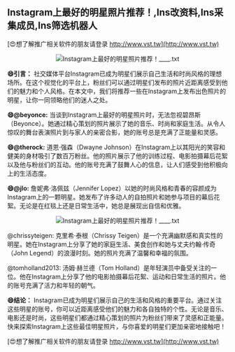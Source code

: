 ## **Instagram上最好的明星照片推荐！,Ins改资料,Ins采集成员,Ins筛选机器人**

[😍想了解推广相关软件的朋友请登录 http://www.vst.tw](http://www.vst.tw)

 <center><img src="https://vst.tw/MP4/tuiguang/png/5.png" alt="Instagram上最好的明星照片推荐！____.txt"></center>

**😄引言：**
社交媒体平台Instagram已成为明星们展示自己生活和时尚风格的理想场所。在这个视觉化的平台上，粉丝们可以通过明星们发布的照片近距离感受到他们的魅力和个人风格。在本文中，我们将推荐一些在Instagram上发布出色照片的明星，让你一同领略他们的迷人之处。

**😄@beyonce:**
当谈到Instagram上最好的明星照片时，无法忽视碧昂斯（Beyonce）。她通过精心策划的照片展示了她的音乐、时尚和家庭生活。从令人惊叹的舞台表演照片到与家人的亲密合影，她的账号总是充满了正能量和灵感。

**😄@therock:**
道恩·强森（Dwayne Johnson）在Instagram上以其阳光的笑容和健美的身材吸引了数百万粉丝。他的照片展示了他的训练过程、电影拍摄幕后花絮以及他与粉丝们的互动。他的账号充满了鼓舞人心的信息，让人们感受到他积极向上的生活态度。

**😄@jlo:**
詹妮弗·洛佩兹（Jennifer Lopez）以她的时尚风格和青春的容颜成为Instagram上的一颗明星。她发布了许多动人的自拍照片和她参与项目的幕后花絮。无论是在红毯上还是日常生活中，她总是展现出自信和优雅。

 <center><img src="https://vst.tw/MP4/tuiguang/png/0.png" alt="Instagram上最好的明星照片推荐！____.txt"></center>

@chrissyteigen:
克里希·泰根（Chrissy Teigen）是一个充满幽默感和真实性的明星。她在Instagram上分享了她的家庭生活、美食创作和她与丈夫约翰·传奇（John Legend）的浪漫时刻。她的照片充满了温馨和幸福的氛围。

@tomholland2013:
汤姆·赫兰德（Tom Holland）是年轻演员中备受关注的一位。他在Instagram上分享了他的电影拍摄幕后花絮、运动和日常生活的照片。他的账号充满了活力和年轻的朝气。

**😄结论：**
Instagram已成为明星们展示自己的生活和风格的重要平台。通过关注这些明星的账号，你可以近距离感受他们的魅力和各自独特的个性。无论是音乐、电影还是时尚，这些明星们都通过精心策划的照片为粉丝们带来了灵感和正能量。快来探索Instagram上这些最佳明星照片，与你喜爱的明星们更加亲密地接触吧！

[😍想了解推广相关软件的朋友请登录 http://www.vst.tw](http://www.vst.tw)



